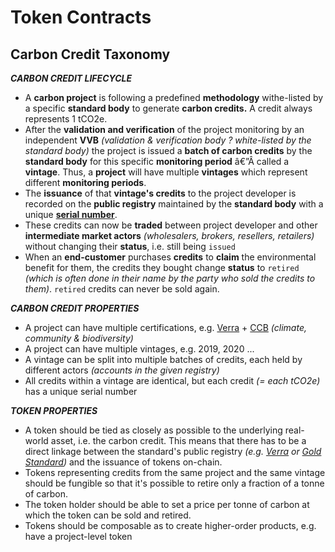 # Token Contracts


## Carbon Credit Taxonomy

***CARBON CREDIT LIFECYCLE***

- A **carbon project** is following a predefined **methodology** withe-listed by a specific **standard body** to generate **carbon credits.** A credit always represents 1 tCO2e.
- After the **validation and verification** of the project monitoring by an independent **VVB** *(validation & verification body ? white-listed by the standard body)* the project is issued a **batch of carbon credits** by the **standard body** for this specific **monitoring period** â€”Â called a **vintage**. Thus, a **project** will have multiple **vintages** which represent different **monitoring periods**.
- The **issuance** of that **vintage's credits** to the project developer is recorded on the **public registry** maintained by the **standard body** with a unique [**serial number**](https://registry.verra.org/pdf/VCU%20Serial%20Number%20Help%20Format.pdf).
- These credits can now be **traded** between project developer and other **intermediate market actors** *(wholesalers, brokers, resellers, retailers)* without changing their **status**, i.e. still being `issued`
- When an **end-customer** purchases **credits** to **claim** the environmental benefit for them, the credits they bought change **status** to `retired` *(which is often done in their name by the party who sold the credits to them)*. `retired` credits can never be sold again.

***CARBON CREDIT PROPERTIES***

- A project can have multiple certifications, e.g. [Verra](https://verra.org/verra-standards-and-programs/) + [CCB](https://verra.org/project/ccb-program/) *(climate, community & biodiversity)*
- A project can have multiple vintages, e.g. 2019, 2020 ...
- A vintage can be split into multiple batches of credits, each held by different actors *(accounts in the given registry)*
- All credits within a vintage are identical, but each credit *(= each tCO2e)* has a unique serial number

***TOKEN PROPERTIES***

- A token should be tied as closely as possible to the underlying real-world asset, i.e. the carbon credit. This means that there has to be a direct linkage between the standard's public registry *(e.g. [Verra](https://registry.verra.org/app/search/VCS) or [Gold Standard](https://registry.goldstandard.org/))* and the issuance of tokens on-chain.
- Tokens representing credits from the same project and the same vintage should be fungible so that it's possible to retire only a fraction of a tonne of carbon.
- The token holder should be able to set a price per tonne of carbon at which the token can be sold and retired.
- Tokens should be composable as to create higher-order products, e.g. have a project-level token
